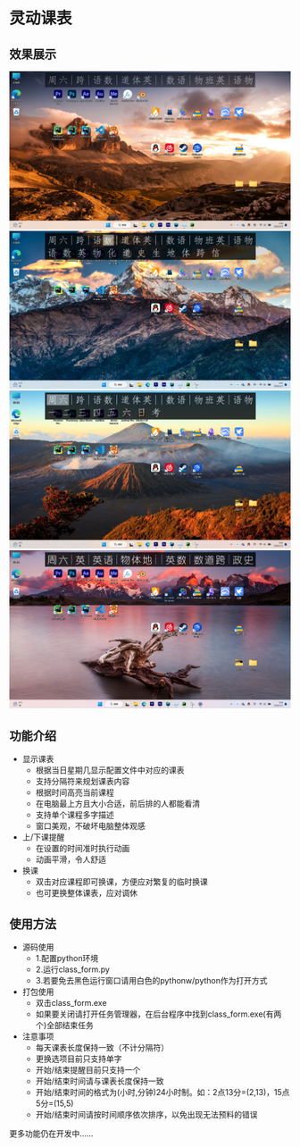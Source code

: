 # 灵动课表
## 效果展示
![1](./image/img1.png)
![2](./image/img2.png)
![3](./image/img3.png)
![4](./image/img4.png)
## 功能介绍
- 显示课表
  - 根据当日星期几显示配置文件中对应的课表
  - 支持分隔符来规划课表内容
  - 根据时间高亮当前课程
  - 在电脑最上方且大小合适，前后排的人都能看清
  - 支持单个课程多字描述
  - 窗口美观，不破坏电脑整体观感
- 上/下课提醒
  - 在设置的时间准时执行动画
  - 动画平滑，令人舒适
- 换课
  - 双击对应课程即可换课，方便应对繁复的临时换课
  - 也可更换整体课表，应对调休

## 使用方法
- 源码使用
  - 1.配置python环境
  - 2.运行class_form.py
  - 3.若要免去黑色运行窗口请用白色的pythonw/python作为打开方式
- 打包使用
  - 双击class_form.exe
  - 如果要关闭请打开任务管理器，在后台程序中找到class_form.exe(有两个)全部结束任务
- 注意事项
  - 每天课表长度保持一致（不计分隔符）
  - 更换选项目前只支持单字
  - 开始/结束提醒目前只支持一个
  - 开始/结束时间请与课表长度保持一致
  - 开始/结束时间的格式为(小时,分钟)24小时制。如：2点13分=(2,13)，15点5分=(15,5)
  - 开始/结束时间请按时间顺序依次排序，以免出现无法预料的错误
  
更多功能仍在开发中……
